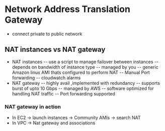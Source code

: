 # Network Address Translation Gateway 
- connect private to public network

## NAT instances vs NAT gateway
- NAT instances
-- use a script to manage failover between instances
-- depends on bandwidth of instance type
-- managed by you
-- generic Amazon linux AMI thats configured to perform NAT
-- Manual Port forwarding 
-- cloudwatch alarms
- NAT gateway 
-- highly avail ,implemented with redundancy 
-- supports burst of upto 10 Gbps
-- managed by AWS
-- software optimized for handling NAT traffic
-- Port forwarding supported 

### NAT gateway in action
- In EC2 -> launch instances -> Community AMIs -> search NAT
- In VPC -> Nat gateway and associations 
